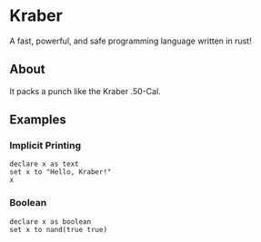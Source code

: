 # Kraber

A fast, powerful, and safe programming language written in rust!

## About

It packs a punch like the Kraber .50-Cal.

## Examples

### Implicit Printing

```
declare x as text
set x to "Hello, Kraber!"
x
```

### Boolean

```
declare x as boolean
set x to nand(true true)
```